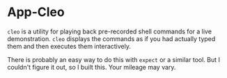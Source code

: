 # App-Cleo

```cleo``` is a utility for playing back pre-recorded shell commands for a
live demonstration.  ```cleo``` displays the commands as if you had actually
typed them and then executes them interactively.

There is probably an easy way to do this with ```expect``` or a similar tool.
But I couldn't figure it out, so I built this.  Your mileage may vary.
